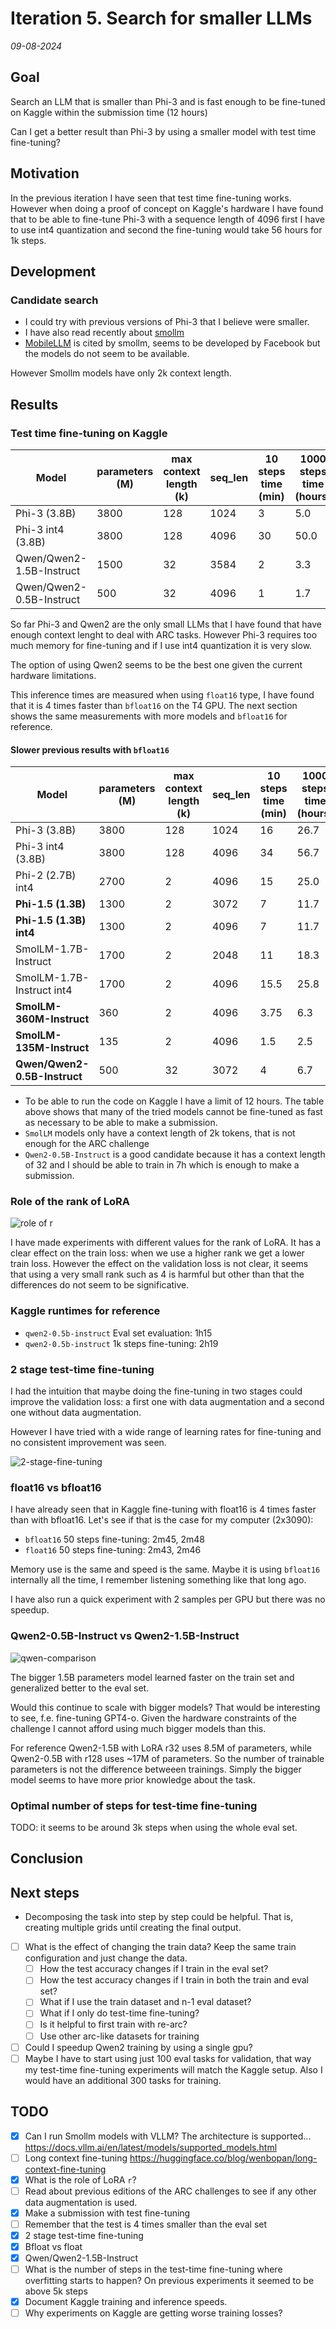 # Iteration 5. Search for smaller LLMs

_09-08-2024_

<!---
The work is done using short iterations. Each iteration needs to have a very
clear goal. This allows to gain greater knowledge of the problem on each iteration.
--->

## Goal

Search an LLM that is smaller than Phi-3 and is fast enough to be fine-tuned on Kaggle within the submission time (12 hours)

Can I get a better result than Phi-3 by using a smaller model with test time fine-tuning?

## Motivation

In the previous iteration I have seen that test time fine-tuning works. However when doing a proof of concept
on Kaggle's hardware I have found that to be able to fine-tune Phi-3 with a sequence length of 4096 first I have
to use int4 quantization and second the fine-tuning would take 56 hours for 1k steps.

## Development

### Candidate search

- I could try with previous versions of Phi-3 that I believe were smaller.
- I have also read recently about [smollm](https://huggingface.co/blog/smollm)
- [MobileLLM](https://github.com/facebookresearch/MobileLLM) is cited by smollm, seems to be developed by Facebook but the models do not seem to be available.

However Smollm models have only 2k context length.

## Results

### Test time fine-tuning on Kaggle

| Model                    | parameters (M) | max context length (k) | seq_len | 10 steps time (min) | 1000 steps time (hours) |
|--------------------------|----------------|------------------------|---------|---------------------|-------------------------|
| Phi-3 (3.8B)             | 3800           | 128                    | 1024    | 3                   | 5.0                     |
| Phi-3 int4 (3.8B)        | 3800           | 128                    | 4096    | 30                  | 50.0                    |
| Qwen/Qwen2-1.5B-Instruct | 1500           | 32                     | 3584    | 2                   | 3.3                     |
| Qwen/Qwen2-0.5B-Instruct | 500            | 32                     | 4096    | 1                   | 1.7                     |

So far Phi-3 and Qwen2 are the only small LLMs that I have found that have enough context lenght to deal with ARC tasks. However
Phi-3 requires too much memory for fine-tuning and if I use int4 quantization it is very slow.

The option of using Qwen2 seems to be the best one given the current hardware limitations.

This inference times are measured when using `float16` type, I have found that it is 4 times faster than `bfloat16` on the T4 GPU. The next section shows
the same measurements with more models and `bfloat16` for reference.

#### Slower previous results with `bfloat16`

| Model                        | parameters (M) | max context length (k) | seq_len | 10 steps time (min) | 1000 steps time (hours) |
|------------------------------|----------------|------------------------|---------|---------------------|-------------------------|
| Phi-3 (3.8B)                 | 3800           | 128                    | 1024    | 16                  | 26.7                    |
| Phi-3 int4 (3.8B)            | 3800           | 128                    | 4096    | 34                  | 56.7                    |
| Phi-2 (2.7B) int4            | 2700           | 2                      | 4096    | 15                  | 25.0                    |
| **Phi-1.5 (1.3B)**           | 1300           | 2                      | 3072    | 7                   | 11.7                    |
| **Phi-1.5 (1.3B) int4**      | 1300           | 2                      | 4096    | 7                   | 11.7                    |
| SmolLM-1.7B-Instruct         | 1700           | 2                      | 2048    | 11                  | 18.3                    |
| SmolLM-1.7B-Instruct int4    | 1700           | 2                      | 4096    | 15.5                | 25.8                    |
| **SmolLM-360M-Instruct**     | 360            | 2                      | 4096    | 3.75                | 6.3                     |
| **SmolLM-135M-Instruct**     | 135            | 2                      | 4096    | 1.5                 | 2.5                     |
| **Qwen/Qwen2-0.5B-Instruct** | 500            | 32                     | 3072    | 4                   | 6.7                     |

- To be able to run the code on Kaggle I have a limit of 12 hours. The table above shows that many of the tried models cannot be fine-tuned as fast as necessary to be able to make a submission.
- `SmolLM` models only have a context length of 2k tokens, that is not enough for the ARC challenge
- `Qwen2-0.5B-Instruct` is a good candidate because it has a context length of 32 and I should be able to train in 7h which is enough to make a submission.

### Role of the rank of LoRA

![role of r](res/role-of-r.png.png)

I have made experiments with different values for the rank of LoRA. It has a clear effect on the train loss: when we use a higher rank we get a lower train loss. However the effect on the validation loss is not clear, it seems that using a very small rank such as 4 is harmful but other than that the differences do not seem to be significative.

### Kaggle runtimes for reference

- `qwen2-0.5b-instruct` Eval set evaluation: 1h15
- `qwen2-0.5b-instruct` 1k steps fine-tuning: 2h19

### 2 stage test-time fine-tuning

I had the intuition that maybe doing the fine-tuning in two stages could improve the validation loss: a first one with data augmentation and a second one without data augmentation.

However I have tried with a wide range of learning rates for fine-tuning and no consistent improvement was seen.

![2-stage-fine-tuning](res/2-stage-fine-tuning.png)

### float16 vs bfloat16

I have already seen that in Kaggle fine-tuning with float16 is 4 times faster than with bfloat16.
Let's see if that is the case for my computer (2x3090):

- `bfloat16` 50 steps fine-tuning: 2m45, 2m48
- `float16` 50 steps fine-tuning: 2m43, 2m46

Memory use is the same and speed is the same. Maybe it is using `bfloat16` internally all the time, I remember listening something like that long ago.

I have also run a quick experiment with 2 samples per GPU but there was no speedup.

### Qwen2-0.5B-Instruct vs Qwen2-1.5B-Instruct

![qwen-comparison](res/qwen-comparison.png)

The bigger 1.5B parameters model learned faster on the train set and generalized better to the eval set.

Would this continue to scale with bigger models? That would be interesting to see, f.e. fine-tuning GPT4-o.
Given the hardware constraints of the challenge I cannot afford using much bigger models than this.

For reference Qwen2-1.5B with LoRA r32 uses 8.5M of parameters, while Qwen2-0.5B with r128 uses ~17M of parameters.
So the number of trainable parameters is not the difference betweeen trainings. Simply the bigger model seems
to have more prior knowledge about the task.

### Optimal number of steps for test-time fine-tuning

TODO: it seems to be around 3k steps when using the whole eval set.

## Conclusion

## Next steps

- Decomposing the task into step by step could be helpful. That is, creating multiple grids until creating the final output.
- [ ] What is the effect of changing the train data? Keep the same train configuration and just change the data.
    - [ ] How the test accuracy changes if I train in the eval set?
    - [ ] How the test accuracy changes if I train in both the train and eval set?
    - [ ] What if I use the train dataset and n-1 eval dataset?
    - [ ] What if I only do test-time fine-tuning?
    - [ ] Is it helpful to first train with re-arc?
    - [ ] Use other arc-like datasets for training
- [ ] Could I speedup Qwen2 training by using a single gpu?
- [ ] Maybe I have to start using just 100 eval tasks for validation, that way my test-time fine-tuning experiments will match the Kaggle setup. Also I would have an additional 300 tasks for training.

## TODO

- [x] Can I run Smollm models with VLLM? The architecture is supported... https://docs.vllm.ai/en/latest/models/supported_models.html
- [ ] Long context fine-tuning https://huggingface.co/blog/wenbopan/long-context-fine-tuning
- [x] What is the role of LoRA `r`?
- [ ] Read about previous editions of the ARC challenges to see if any other data augmentation is used.
- [x] Make a submission with test fine-tuning
- [ ] Remember that the test is 4 times smaller than the eval set
- [x] 2 stage test-time fine-tuning
- [x] Bfloat vs float
- [x] Qwen/Qwen2-1.5B-Instruct
- [ ] What is the number of steps in the test-time fine-tuning where overfitting starts to happen? On previous experiments it seemed to be above 5k steps
- [x] Document Kaggle training and inference speeds.
- [ ] Why experiments on Kaggle are getting worse training losses?